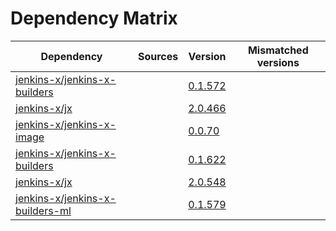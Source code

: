 # Dependency Matrix

Dependency | Sources | Version | Mismatched versions
---------- | ------- | ------- | -------------------
[jenkins-x/jenkins-x-builders](https://github.com/jenkins-x/jenkins-x-builders) |  | [0.1.572]() | 
[jenkins-x/jx](https://github.com/jenkins-x/jx) |  | [2.0.466]() | 
[jenkins-x/jenkins-x-image](https://github.com/jenkins-x/jenkins-x-image) |  | [0.0.70](https://github.com/jenkins-x/jenkins-x-image/releases/tag/0.0.70) | 
[jenkins-x/jenkins-x-builders](https://github.com/jenkins-x/jenkins-x-builders) |  | [0.1.622]() | 
[jenkins-x/jx](https://github.com/jenkins-x/jx) |  | [2.0.548](https://github.com/jenkins-x/jx/releases/tag/v2.0.548) | 
[jenkins-x/jenkins-x-builders-ml](https://github.com/jenkins-x/jenkins-x-builders-ml) |  | [0.1.579]() | 
